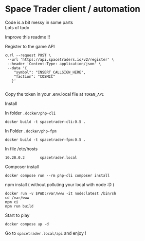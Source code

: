 # Space Trader client / automation

Code is a bit messy in some parts  
Lots of todo 


Improve this readme !! 


Register to the game API

```
curl --request POST \
 --url 'https://api.spacetraders.io/v2/register' \
 --header 'Content-Type: application/json' \
 --data '{
    "symbol": "INSERT_CALLSIGN_HERE",
    "faction": "COSMIC"
   }'
   
```

Copy the token in your .env.local file at `TOKEN_API`


Install 

In folder `.docker/php-cli`
```
docker build -t spacetrader-cli:0.5 .
``````
In Folder `.docker/php-fpm`
```
docker build -t spacetrader-fpm:0.5 .
```
In file /etc/hosts 
```
10.20.0.2       spacetrader.local
``````

Composer install 
```
docker compose run --rm php-cli composer install
```

npm install ( without polluting your local with node :D )
```
docker run -v $PWD:/var/www -it node:latest /bin/sh
cd /var/www
npm ci
npm run build
```

Start to play
```
docker compose up -d
```

Go to `spacetrader.local/api` and enjoy !
